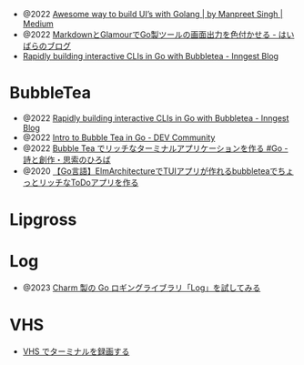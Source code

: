 - @2022 [Awesome way to build UI’s with Golang | by Manpreet Singh | Medium](https://preettheman.medium.com/awesome-way-to-build-uis-with-golang-a4a356201cef)
- @2022 [MarkdownとGlamourでGo製ツールの画面出力を色付かせる - はいばらのブログ](https://haibara-works.hatenablog.com/entry/2022/08/30/003033)
- [Rapidly building interactive CLIs in Go with Bubbletea - Inngest Blog](https://www.inngest.com/blog/interactive-clis-with-bubbletea)

# BubbleTea

- @2022 [Rapidly building interactive CLIs in Go with Bubbletea - Inngest Blog](https://www.inngest.com/blog/interactive-clis-with-bubbletea)
- @2022 [Intro to Bubble Tea in Go - DEV Community](https://dev.to/andyhaskell/intro-to-bubble-tea-in-go-21lg)
- @2022 [Bubble Tea でリッチなターミナルアプリケーションを作る #Go - 詩と創作・思索のひろば](https://motemen.hatenablog.com/entry/2022/06/introduction-to-go-bubbletea)
- @2020 [【Go言語】ElmArchitectureでTUIアプリが作れるbubbleteaでちょっとリッチなToDoアプリを作る](https://zenn.dev/yuzuy/articles/95e522a39a5423f5bff4)

# Lipgross

# Log
- @2023 [Charm 製の Go ロギングライブラリ「Log」を試してみる](https://zenn.dev/kou_pg_0131/articles/charm-log-introduction)

# VHS
- [VHS でターミナルを録画する](https://zenn.dev/kou_pg_0131/articles/vhs-introduction)
